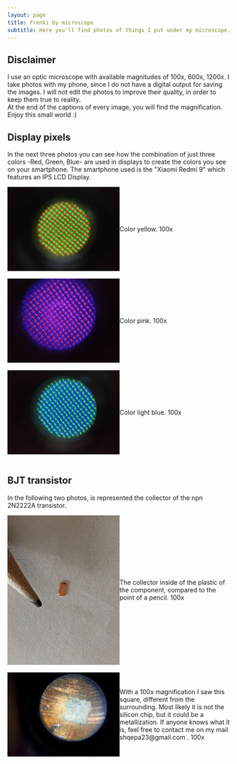 ```yaml
---
layout: page
title: Frenki by microscope
subtitle: Here you'll find photos of things I put under my microscope. 
---
```


## Disclaimer  
I use an optic microscope with available magnitudes of 100x, 600x, 1200x. I take photos with my phone, since I do not have a digital output for saving the images. I will not edit the photos to improve their quality, in order to keep them true to reality.<br>
At the end of the captions of every image, you will find the magnification. Enjoy this small world :)

## Display pixels
In the next three photos you can see how the combination of just three colors -Red, Green, Blue- are used in displays to create the colors you see on your smartphone. The smartphone used is the "Xiaomi Redmi 9" which features an IPS LCD Display.
<div style="display: flex; justify-content: flex-start; align-items: center;">
  <img width="50%" src="MicroscopeGallery/yellow.jpeg" alt="">
  <p style="margin: 0;"> Color yellow. 100x</p>
</div>

<br>

<div style="display: flex; justify-content: flex-start; align-items: center;">
  <img width="50%" src="MicroscopeGallery/purple.jpeg" alt="">
  <p style="margin: 0;"> Color pink. 100x</p>
</div>

<br>

<div style="display: flex; justify-content: flex-start; align-items: center;">
  <img width="50%" src="MicroscopeGallery/blu.jpeg" alt="">
  <p style="margin: 0;">  Color light blue. 100x</p>
</div>

<br>

## BJT transistor 
In the following two photos, is represented the collector of the npn 2N2222A transistor. 
<div style="display: flex; justify-content: flex-start; align-items: center;">
  <img width="50%" src="MicroscopeGallery/PointBJT.jpeg" alt="">
  <p style="margin: 0;"> The collector inside of the plastic of the component, compared to the point of a pencil. 100x</p>
</div>

<br>

<div style="display: flex; justify-content: flex-start; align-items: center;">
  <img width="50%" src="MicroscopeGallery/BigBJT.jpeg" alt="">
  <p style="margin: 0;"> With a 100x magnification I saw this square, different from the surrounding. Most likely it is not the silicon chip, but it could be a metallization. If anyone knows what it is, feel free to contact me on my mail shqepa23@gmail.com . 100x</p>
</div>

<br>
